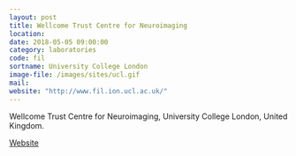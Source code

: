 ```yaml
---
layout: post
title: Wellcome Trust Centre for Neuroimaging
location:
date: 2018-05-05 09:00:00
category: laboratories
code: fil
sortname: University College London
image-file: /images/sites/ucl.gif
mail:
website: "http://www.fil.ion.ucl.ac.uk/"
---
```

Wellcome Trust Centre for Neuroimaging, University College London, United Kingdom.

[Website](http://www.fil.ion.ucl.ac.uk/)
